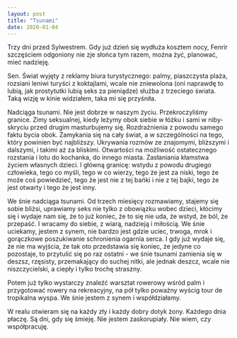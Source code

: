 ```yaml
---
layout: post
title: "Tsunami"
date: 2020-01-04
---
```


Trzy dni przed Sylwestrem.  Gdy już dzień się wydłuża kosztem nocy, Fenrir szczęściem odgoniony nie zje słońca tym razem, można żyć, planować, mieć nadzieję.

Sen.  Świat wyjęty z reklamy biura turystycznego: palmy, piaszczysta plaża, rozsiani leniwi turyści z koktajlami, wcale nie zniewolona (oni naprawdę to lubią, jak prostytutki lubią seks za pieniądze) służba z trzeciego świata. Taką wizję w kinie widziałem, taka mi się przyśniła.

Nadciąga tsunami.  Nie jest dobrze w naszym życiu.  Przekroczyliśmy granice.  Zimy seksualnej, kiedy leżymy obok siebie w łóżku i sami w niby-skryciu przed drugim masturbujemy się. Rozdrażnienia z powodu samego faktu bycia obok. Zamykania się na cały świat, a w szczególności na tego, który powinien być najbliższy.  Ukrywania rozmów ze znajomymi, bliższymi i dalszymi, i takimi aż za bliskimi.  Otwartości na możliwość ostatecznego rozstania i lotu do kochanka, do innego miasta.  Zasłaniania kłamstwa życiem własnych dzieci. I główną granicę: wstydu z powodu drugiego człowieka, tego co myśli, tego w co wierzy, tego że jest za niski, tego że może coś powiedzieć, tego że jest nie z tej bańki i nie z tej bajki, tego że jest otwarty i tego że jest inny.

We śnie nadciąga tsunami.  Od trzech miesięcy rozmawiamy, stajemy się sobie bliżsi, uprawiamy seks nie tylko z obowiązku wobec dzieci, kłócimy się i wydaje nam się, że to już koniec, że to się nie uda, że wstyd, że ból, że przepaść. I wracamy do siebie, z wiarą, nadzieją i miłością. We śnie uciekamy, jestem z synem, nie bardzo jest gdzie uciec, trwoga, mrok i gorączkowe poszukiwanie schronienia ogarnia serca.  I gdy już wydaje się, że nie ma wyjścia, że tak oto przedstawia się koniec, że jedyne co pozostaje, to przytulić się po raz ostatni - we śnie tsunami zamienia się w deszsz, rzęsisty, przemakający do suchej nitki, ale jednak deszcz, wcale nie niszczycielski, a ciepły i tylko trochę straszny.

Potem już tylko wystarczy znaleźć warsztat rowerowy wśród palm i przygotować rowery na rekreacyjny, na pół tylko poważny wyścig tour de tropikalna wyspa. We śnie jestem z synem i współdziałamy.

W realu otwieram się na każdy zły i każdy dobry dotyk żony. Każdego dnia płaczę. Są dni, gdy się śmieję. Nie jestem zaskorupiały. Nie wiem, czy współpracuję.


